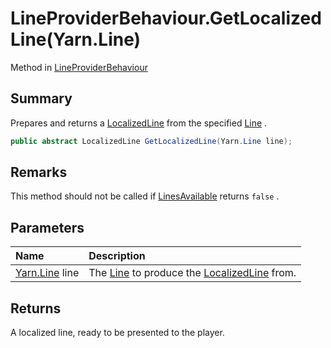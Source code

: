 # LineProviderBehaviour.GetLocalizedLine(Yarn.Line)

Method in [LineProviderBehaviour](/docs/api/csharp/yarn.unity.lineproviderbehaviour.md)

## Summary


Prepares and returns a  <a href="yarn.unity.localizedline.md">LocalizedLine</a>  from the
specified  <a href="yarn.line.md">Line</a> .


```csharp
public abstract LocalizedLine GetLocalizedLine(Yarn.Line line);
```

## Remarks


This method should not be called if  <a href="yarn.unity.lineproviderbehaviour.linesavailable.md">LinesAvailable</a>  returns  <code>false</code> .


## Parameters

|Name|Description|
|:---|:---|
|[Yarn.Line](/docs/api/csharp/yarn.line.md) line|The  <a href="yarn.line.md">Line</a>  to produce the <a href="yarn.unity.localizedline.md">LocalizedLine</a>  from.|

## Returns

A localized line, ready to be presented to the
player.

